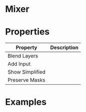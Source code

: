 # Mixer


# Properties


| Property | Description| 
| -------- | -----------|
| Blend Layers |  |
| Add Input |  |
| Show Simplified |  |
| Preserve Masks |  |




# Examples
